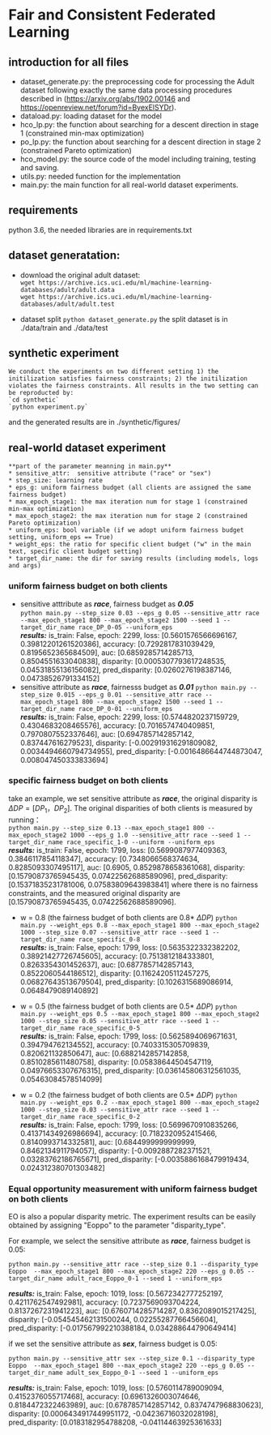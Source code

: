 # Fair and Consistent Federated Learning


## introduction for all files
* dataset_generate.py: the preprocessing code for processing the Adult dataset following exactly the same data processing procedures described in (https://arxiv.org/abs/1902.00146 and https://openreview.net/forum?id=ByexElSYDr).
* dataload.py: loading dataset for the model
* hco_lp.py: the function about searching for a descent direction in stage 1 (constrained min-max optimization)
* po_lp.py: the function about searching for a descent direction in stage 2 (constrained Pareto optimization)
* hco_model.py: the source code of the model including training, testing and saving.
* utils.py: needed function for the implementation
* main.py: the main function for all real-world dataset experiments.

## requirements
python 3.6, the needed libraries are in requirements.txt

## dataset generatation:
* download the original adult dataset:  
`wget https://archive.ics.uci.edu/ml/machine-learning-databases/adult/adult.data`  
`wget https://archive.ics.uci.edu/ml/machine-learning-databases/adult/adult.test`  

* dataset split
`python dataset_generate.py`
the split dataset is in ./data/train and ./data/test

## synthetic experiment 
    We conduct the experiments on two different setting 1) the initilization satisfies fairness constraints; 2) the initilization violates the fairness constraints. All results in the two setting can be reproducted by: 
    `cd synthetic`
    `python experiment.py`
and the generated results are in ./synthetic/figures/

## real-world dataset experiment

    **part of the parameter meanning in main.py**
    * sensitive_attr:  sensitive attribute ("race" or "sex")
    * step_size: learning rate
    * eps_g: uniform fairness budget (all clients are assigned the same fairness budget)
    * max_epoch_stage1: the max iteration num for stage 1 (constrained min-max optimization)
    * max_epoch_stage2: the max iteration num for stage 2 (constrained Pareto optimization)
    * uniform_eps: bool variable (if we adopt uniform fairness budget setting, uniform_eps == True)
    * weight_eps: the ratio for specific client budget ("w" in the main text, specific client budget setting)
    * target_dir_name: the dir for saving results (including models, logs and args)

### uniform fairness budget on both clients 
*   sensitive atttribute as ***race***,  fairness budget as ***0.05***  
`python main.py --step_size 0.03 --eps_g 0.05 --sensitive_attr race --max_epoch_stage1 800 --max_epoch_stage2 1500 --seed 1 --target_dir_name race_DP_0-05 --uniform_eps`  
***results:*** is_train: False, epoch: 2299, loss: [0.5601576566696167, 0.39812201261520386], accuracy: [0.7292817831039429, 0.8195652365684509], auc: [0.6859285714285713, 0.8504551633040838], disparity: [0.0005307793617248535, 0.04531855136156082], pred_disparity: [0.0260276198387146, 0.04738526791334152]
*   sensitive attribute as ***race***, fairnesss budget as ***0.01***
`python main.py --step_size 0.015 --eps_g 0.01 --sensitive_attr race --max_epoch_stage1 800 --max_epoch_stage2 1500 --seed 1 --target_dir_name race_DP_0-01 --uniform_eps`  
***results:*** is_train: False, epoch: 2299, loss: [0.5744820237159729, 0.4304683208465576], accuracy: [0.7016574740409851, 0.7970807552337646], auc: [0.6947857142857142, 0.837447616279523], disparity: [-0.002919316291809082, 0.0034494660794734955], pred_disparity: [-0.0016486644744873047, 0.008047450333833694]

### specific fairness budget on both clients 
  take an example, we set sensitive attribute as ***race***, the original disparity is $\Delta DP = [DP_1， DP_2]$.
  The original disparities of both clients is measured by running：  
  `python main.py --step_size 0.13 --max_epoch_stage1 800 --max_epoch_stage2 1000 --eps_g 1.0 --sensitive_attr race --seed 1 --target_dir_name race_specific_1-0 --uniform --uniform_eps`  
***results:*** is_train: False, epoch: 1799, loss: [0.5699087977409363, 0.3846117854118347], accuracy: [0.7348066568374634, 0.8285093307495117], auc: [0.6905, 0.8529878658361068], disparity: [0.15790873765945435, 0.07422562688589096], pred_disparity: [0.15371835231781006, 0.07583809643983841]
  where there is no fairness constraints, and the measured original disparity are [0.15790873765945435, 0.07422562688589096].

*   w = 0.8  (the fairness budget of both clients are 0.8* $\Delta DP$)
    `python main.py --weight_eps 0.8 --max_epoch_stage1 800 --max_epoch_stage2 1000 --step_size 0.07 --sensitive_attr race --seed 1 --target_dir_name race_specific_0-8`  
***results:*** is_train: False, epoch: 1799, loss: [0.5635322332382202, 0.38921427726745605], accuracy: [0.7513812184333801, 0.8263354301452637], auc: [0.6877857142857143, 0.8522060544186512], disparity: [0.11624205112457275, 0.06827643513679504], pred_disparity: [0.1026315689086914, 0.0648479089140892]

*   w = 0.5  (the fairness budget of both clients are 0.5* $\Delta DP$)
    `python main.py --weight_eps 0.5 --max_epoch_stage1 800 --max_epoch_stage2 1000 --step_size 0.05 --sensitive_attr race --seed 1 --target_dir_name race_specific_0-5`  
***results:*** is_train: False, epoch: 1799, loss: [0.5625894069671631, 0.394794762134552], accuracy: [0.7403315305709839, 0.820621132850647], auc: [0.6882142857142858, 0.8510285611480758], disparity: [0.05838644504547119, 0.04976653307676315], pred_disparity: [0.036145806312561035, 0.05463084578514099]

*   w = 0.2  (the fairness budget of both clients are 0.5* $\Delta DP$)
    `python main.py --weight_eps 0.2 --max_epoch_stage1 800 --max_epoch_stage2 1000 --step_size 0.03 --sensitive_attr race --seed 1 --target_dir_name race_specific_0-2`  
***results:*** is_train: False, epoch: 1799, loss: [0.5699670910835266, 0.41371434926986694], accuracy: [0.7182320952415466, 0.8140993714332581], auc: [0.6844999999999999, 0.8462134911794057], disparity: [-0.0092887282371521, 0.03283762186765671], pred_disparity: [-0.0035886168479919434, 0.024312380701303482]

### Equal opportunity measurement with uniform fairness budget on both clients
EO is also a popular disparity metric. The experiment results can be easily obtained by assigning "Eoppo" to the parameter "disparity_type".

For example, we select the sensitive attribute as ***race***, fairness budget is 0.05:  

`python main.py --sensitive_attr race --step_size 0.1 --disparity_type Eoppo  --max_epoch_stage1 800 --max_epoch_stage2 220 --eps_g 0.05 --target_dir_name adult_race_Eoppo_0-1 --seed 1 --uniform_eps`  

***results:*** is_train: False, epoch: 1019, loss: [0.5672342777252197, 0.4211762547492981], accuracy: [0.7237569093704224, 0.8137267231941223], auc: [0.6760714285714287, 0.8362089015217425], disparity: [-0.054545462131500244, 0.02255287766456604], pred_disparity: [-0.017567992210388184, 0.034288644790649414]  

if we set the sensitive attribute as ***sex***, fairness budget is 0.05:

`python main.py --sensitive_attr sex --step_size 0.1 --disparity_type Eoppo  --max_epoch_stage1 800 --max_epoch_stage2 220 --eps_g 0.05 --target_dir_name adult_sex_Eoppo_0-1 --seed 1 --uniform_eps`  

***results:*** is_train: False, epoch: 1019, loss: [0.5760114789009094, 0.4152376055717468], accuracy: [0.6961326003074646, 0.8184472322463989], auc: [0.6787857142857142, 0.8374747968830623], disparity: [0.0006434917449951172, -0.04236716032028198], pred_disparity: [0.0183182954788208, -0.04114463925361633]

